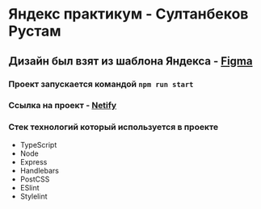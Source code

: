 # Яндекс практикум - Султанбеков Рустам

## Дизайн был взят из шаблона Яндекса - [Figma](https://www.figma.com/file/24EUnEHGEDNLdOcxg7ULwV/Chat?node-id=0%3A1)

### Проект запускается командой `npm run start`

### Ссылка на проект - [Netify](https://nimble-bubblegum-c28335.netlify.app/)

### Стек технологий который используется в проекте

- TypeScript
- Node
- Express
- Handlebars
- PostCSS
- ESlint
- Stylelint
